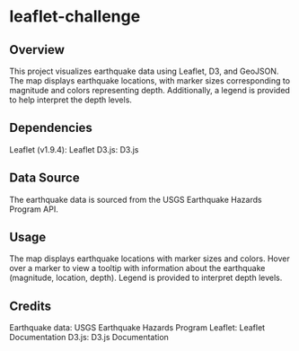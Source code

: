 # leaflet-challenge

## Overview

This project visualizes earthquake data using Leaflet, D3, and GeoJSON. The map displays earthquake locations, with marker sizes corresponding to magnitude and colors representing depth. Additionally, a legend is provided to help interpret the depth levels.

## Dependencies
Leaflet (v1.9.4): Leaflet
D3.js: D3.js
## Data Source
The earthquake data is sourced from the USGS Earthquake Hazards Program API.

## Usage
The map displays earthquake locations with marker sizes and colors.
Hover over a marker to view a tooltip with information about the earthquake (magnitude, location, depth).
Legend is provided to interpret depth levels.

## Credits
Earthquake data: USGS Earthquake Hazards Program
Leaflet: Leaflet Documentation
D3.js: D3.js Documentation

